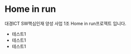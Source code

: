 <h1>Home in run</h1>

대경ICT SW핵심인재 양성 사업 1조 Home in run프로젝트 입니다.<br>
<ul>
  <li>테스트1</li>
  <li>테스트1</li>
  <li>테스트1</li>
</ul>
